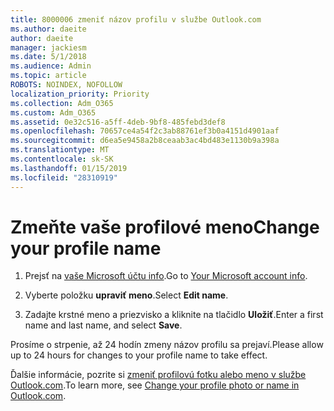 ```yaml
---
title: 8000006 zmeniť názov profilu v službe Outlook.com
ms.author: daeite
author: daeite
manager: jackiesm
ms.date: 5/1/2018
ms.audience: Admin
ms.topic: article
ROBOTS: NOINDEX, NOFOLLOW
localization_priority: Priority
ms.collection: Adm_O365
ms.custom: Adm_O365
ms.assetid: 0e32c516-a5ff-4deb-9bf8-485febd3def8
ms.openlocfilehash: 70657ce4a54f2c3ab88761ef3b0a4151d4901aaf
ms.sourcegitcommit: d6ea5e9458a2b8ceaab3ac4bd483e1130b9a398a
ms.translationtype: MT
ms.contentlocale: sk-SK
ms.lasthandoff: 01/15/2019
ms.locfileid: "28310919"
---
```

# <a name="change-your-profile-name"></a><span data-ttu-id="ec20c-102">Zmeňte vaše profilové meno</span><span class="sxs-lookup"><span data-stu-id="ec20c-102">Change your profile name</span></span>

1. <span data-ttu-id="ec20c-103">Prejsť na [vaše Microsoft účtu info](https://go.microsoft.com/fwlink/p/?linkid=860841).</span><span class="sxs-lookup"><span data-stu-id="ec20c-103">Go to [Your Microsoft account info](https://go.microsoft.com/fwlink/p/?linkid=860841).</span></span>
    
2. <span data-ttu-id="ec20c-104">Vyberte položku **upraviť meno**.</span><span class="sxs-lookup"><span data-stu-id="ec20c-104">Select **Edit name**.</span></span> 
    
3. <span data-ttu-id="ec20c-105">Zadajte krstné meno a priezvisko a kliknite na tlačidlo **Uložiť**.</span><span class="sxs-lookup"><span data-stu-id="ec20c-105">Enter a first name and last name, and select **Save**.</span></span> 
    
<span data-ttu-id="ec20c-106">Prosíme o strpenie, až 24 hodín zmeny názov profilu sa prejaví.</span><span class="sxs-lookup"><span data-stu-id="ec20c-106">Please allow up to 24 hours for changes to your profile name to take effect.</span></span>
  
<span data-ttu-id="ec20c-107">Ďalšie informácie, pozrite si [zmeniť profilovú fotku alebo meno v službe Outlook.com](https://go.microsoft.com/fwlink/?linkid=873110).</span><span class="sxs-lookup"><span data-stu-id="ec20c-107">To learn more, see [Change your profile photo or name in Outlook.com](https://go.microsoft.com/fwlink/?linkid=873110).</span></span>
  

